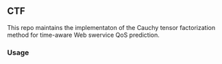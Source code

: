 ## CTF

This repo maintains the implementaton of the Cauchy tensor factorization method for time-aware Web swervice QoS prediction.

### Usage

